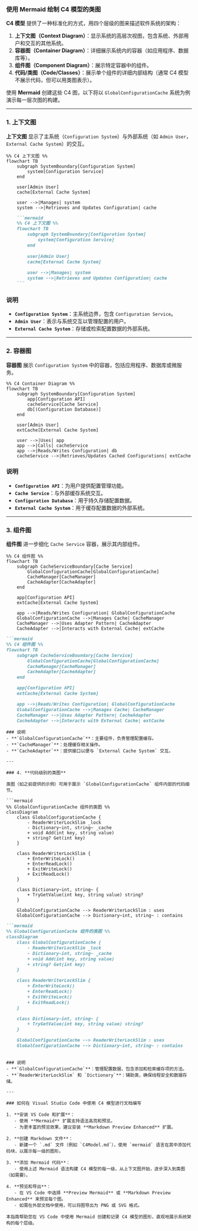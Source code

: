 ### 使用 Mermaid 绘制 C4 模型的类图

**C4 模型** 提供了一种标准化的方式，用四个层级的图来描述软件系统的架构：

1. **上下文图（Context Diagram）**：显示系统的高层次视图，包含系统、外部用户和交互的其他系统。
2. **容器图（Container Diagram）**：详细展示系统内的容器（如应用程序、数据库等）。
3. **组件图（Component Diagram）**：展示特定容器中的组件。
4. **代码/类图（Code/Classes）**：展示单个组件的详细内部结构（通常 C4 模型不展示代码，但可以用类图表示）。

使用 **Mermaid** 创建这些 C4 图，以下将以 `GlobalConfigurationCache` 系统为例演示每一层次图的构建。

---

### 1. **上下文图**

**上下文图** 显示了主系统（`Configuration System`）与外部系统（如 `Admin User`，`External Cache System`）的交互。

```mermaid
%% C4 上下文图 %%
flowchart TB
    subgraph SystemBoundary[Configuration System]
        system[Configuration Service]
    end

    user[Admin User]
    cache[External Cache System]

    user -->|Manages| system
    system -->|Retrieves and Updates Configuration| cache
```

```markdown
    ```mermaid
    %% C4 上下文图 %%
    flowchart TB
        subgraph SystemBoundary[Configuration System]
            system[Configuration Service]
        end
    
        user[Admin User]
        cache[External Cache System]
    
        user -->|Manages| system
        system -->|Retrieves and Updates Configuration| cache
    ```
```

### 说明
- **`Configuration System`**：主系统边界，包含 `Configuration Service`。
- **`Admin User`**：表示与系统交互以管理配置的用户。
- **`External Cache System`**：存储或检索配置数据的外部系统。

---

### 2. **容器图**

**容器图** 展示 `Configuration System` 中的容器，包括应用程序、数据库或微服务。

```mermaid
%% C4 Container Diagram %%
flowchart TB
    subgraph SystemBoundary[Configuration System]
        app[Configuration API]
        cacheService[Cache Service]
        db[(Configuration Database)]
    end

    user[Admin User]
    extCache[External Cache System]

    user -->|Uses| app
    app -->|Calls| cacheService
    app -->|Reads/Writes Configuration| db
    cacheService -->|Retrieves/Updates Cached Configurations| extCache
```


### 说明
- **`Configuration API`**：为用户提供配置管理功能。
- **`Cache Service`**：与外部缓存系统交互。
- **`Configuration Database`**：用于持久存储配置数据。
- **`External Cache System`**：用于缓存配置数据的外部系统。

---

### 3. **组件图**

**组件图** 进一步细化 `Cache Service` 容器，展示其内部组件。

```mermaid
%% C4 组件图 %%
flowchart TB
    subgraph CacheServiceBoundary[Cache Service]
        GlobalConfigurationCache[GlobalConfigurationCache]
        CacheManager[CacheManager]
        CacheAdapter[CacheAdapter]
    end

    app[Configuration API]
    extCache[External Cache System]

    app -->|Reads/Writes Configuration| GlobalConfigurationCache
    GlobalConfigurationCache -->|Manages Cache| CacheManager
    CacheManager -->|Uses Adapter Pattern| CacheAdapter
    CacheAdapter -->|Interacts with External Cache| extCache
```

```markdown
```mermaid
%% C4 组件图 %%
flowchart TB
    subgraph CacheServiceBoundary[Cache Service]
        GlobalConfigurationCache[GlobalConfigurationCache]
        CacheManager[CacheManager]
        CacheAdapter[CacheAdapter]
    end

    app[Configuration API]
    extCache[External Cache System]

    app -->|Reads/Writes Configuration| GlobalConfigurationCache
    GlobalConfigurationCache -->|Manages Cache| CacheManager
    CacheManager -->|Uses Adapter Pattern| CacheAdapter
    CacheAdapter -->|Interacts with External Cache| extCache
```
```
### 说明
- **`GlobalConfigurationCache`**：主要组件，负责管理配置缓存。
- **`CacheManager`**：处理缓存相关操作。
- **`CacheAdapter`**：提供接口以便与 `External Cache System` 交互。

---

### 4. **代码级别的类图**

类图（如之前提供的示例）可用于展示 `GlobalConfigurationCache` 组件内部的代码细节。

```mermaid
%% GlobalConfigurationCache 组件的类图 %%
classDiagram
    class GlobalConfigurationCache {
        - ReaderWriterLockSlim _lock
        - Dictionary~int, string~ _cache
        + void Add(int key, string value)
        + string? Get(int key)
    }

    class ReaderWriterLockSlim {
        + EnterWriteLock()
        + EnterReadLock()
        + ExitWriteLock()
        + ExitReadLock()
    }

    class Dictionary~int, string~ {
        + TryGetValue(int key, string value) string?
    }

    GlobalConfigurationCache --> ReaderWriterLockSlim : uses
    GlobalConfigurationCache --> Dictionary~int, string~ : contains
```

```markdown
```mermaid
%% GlobalConfigurationCache 组件的类图 %%
classDiagram
    class GlobalConfigurationCache {
        - ReaderWriterLockSlim _lock
        - Dictionary~int, string~ _cache
        + void Add(int key, string value)
        + string? Get(int key)
    }

    class ReaderWriterLockSlim {
        + EnterWriteLock()
        + EnterReadLock()
        + ExitWriteLock()
        + ExitReadLock()
    }

    class Dictionary~int, string~ {
        + TryGetValue(int key, string value) string?
    }

    GlobalConfigurationCache --> ReaderWriterLockSlim : uses
    GlobalConfigurationCache --> Dictionary~int, string~ : contains
```
```

### 说明
- **`GlobalConfigurationCache`**：管理配置数据，包含添加和检索缓存项的方法。
- **`ReaderWriterLockSlim` 和 `Dictionary`**：辅助类，确保线程安全和数据存储。

---

### 如何在 Visual Studio Code 中使用 C4 模型进行文档编写

1. **安装 VS Code 和扩展**：
   - 使用 **Mermaid** 扩展支持语法高亮和预览。
   - 为更丰富的预览效果，建议安装 **Markdown Preview Enhanced** 扩展。

2. **创建 Markdown 文件**：
   - 新建一个 `.md` 文件（例如 `C4Model.md`），使用 `mermaid` 语言在其中添加代码块，以展示每一级的图形。

3. **添加 Mermaid 代码**：
   - 使用上述 Mermaid 语法构建 C4 模型的每一级，从上下文图开始，逐步深入到类图（如需要）。

4. **预览和导出**：
   - 在 VS Code 中选择 **Preview Mermaid** 或 **Markdown Preview Enhanced** 来预览每个图。
   - 如需在外部文档中使用，可以将图导出为 PNG 或 SVG 格式。

本指南帮助您在 VS Code 中使用 Mermaid 创建和记录 C4 模型的图形，直观地展示系统架构的每个层级。
